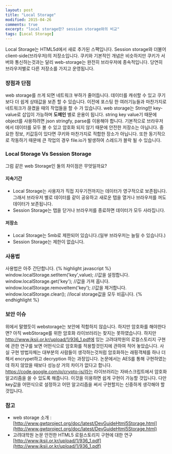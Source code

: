 ```yaml
---
layout: post
title: "Local Storage"
modified: 2015-04-26
comments: true
excerpt: "local storage란? session storage와의 비교"
tags: [Local Storage]
---
```


Local Storage는 HTML5d에서 새로 추가된 스팩입니다. Session storage와 더불어 client-side(브라우저)의 저장소입니다. 쿠키와 기본적인 개념은 비슷하지만 쿠키가 서버와 통신하는것과는 달리 web-storage는 완전히 브라우저에 종속적입니다. 당연히 브라우저별로 다른 저장소를 가지고 운영됩니다.

### 장점과 단점
web storage를 쓰게 되면 네트워크 부하가 줄어듭니다. 데이터를 캐쉬할 수 있고 쿠기보다 더 쉽게 상태값을 보존 할 수 있습니다. 이전에 포스팅 한 여러기능들과 마찬가지로 네트워크가 끊켰을 때의 작업들을 할 수 가 있습니다. web storage는 String만 key-value로 삽입이 가능하며 **도메인** 별로 운용이 됩니다. string key value기 때문에 object를 사용하려면 json stringfy, parse를 이용해야 합니다. 기본적으로 브라우저에서 데이터를 모두 볼 수 있고 암호화 되지 않기 때문에 안전한 저장소는 아닙니다. 중요한 정보, 키값등이 있다면 쿠키와 마찬가지로 적합한 장소가 아닙니다. 또한 동기적으로 작동하기 때문에 큰 작업의 경우 file.io가 발생하여 스레드가 블락 될 수 있습니다.

### Local Storage Vs Session Storage
그럼 같은 web Storage인 둘의 차이점은 무엇일까요? 
#### 지속기간
* Local Storage는 사용자가 직접 지우기전까지는 데이터가 영구적으로 보존됩니다. 그래서 브라우저 별로 데이터를 같이 공유하고 새로운 탭을 열거나 브라우저를 꺼도 데이터가 보존됩니다. 
* Session Storage는 탭을 닫거나 브라우저를 종료하면 데이터가 모두 사라집니다. 

#### 저장소
* Local Storage는 5mb로 제한되어 있습니다.(일부 브라우저는 늘릴 수 있습니다.)
* Session Storage는 제한이 없습니다.



### 사용법
사용법은 아주 간단합니다.
{% highlight javascript %}
window.localStorage.setItem('key',value); //값을 설정합니다.
window.localStorage.get('key'); //값을 가져 옵니다.
window.localStorage.removeItem('key'); //값을 제거합니다.
window.localStorage.clear(); //local storage값을 모두 비웁니다.
{% endhighlight %} 

### 보안 이슈
위에서 말했듯이 webstorage는 보안에 적합하지 않습니다. 하지만 암호화를 해야한다면? 아직 webStorage를 위한 암호화 라이브러리는 찾지는 못하였습니다. 하지만 http://www.jksii.or.kr/upload/1/936_1.pdf에 있는 고려대학원의 로컬스토리지 구현에 관한 연구를 보면 어떤식으로 암호화를 적용할것인지에 관하여 적어 놓았습니다. 
사실 구현 방법자체는 대부분의 사람들이 생각하는것처럼 암호화하는 래핑객체를 하나 더해서 encrypet하고 decryption 하는 과정입니다. 논문에서는 AES를 통해 구현하였는데 하지 않았을 때보다 성능상 거의 차이가 없다고 합니다. https://code.google.com/p/crypto-js/라는 라이브러리는 자바스크립트에서 암호화 알고리즘을 쓸 수 있도록 해줍니다. 이것을 이용하면 쉽게 구현이 가능할 것입니다. 다만 key값을 어떤식으로 설정하고 어떤 알고리즘을 써서 구현할지는 신중하게 생각해야 할 것입니다. 

### 참고
* web storage 소개 : [http://www.gwtproject.org/doc/latest/DevGuideHtml5Storage.html](http://www.gwtproject.org/doc/latest/DevGuideHtml5Storage.html)
* 고려대학원 논문 안전한 HTML5 로컬스토리지 구현에 대한 연구 [http://www.jksii.or.kr/upload/1/936_1.pdf](http://www.jksii.or.kr/upload/1/936_1.pdf)











